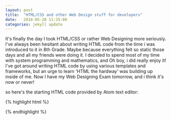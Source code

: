 ```yaml
---
layout: post
title:  "HTML/CSS and other Web Design stuff for developers"
date:   2016-05-28 11:35:00
categories: jekyll update
---
```


It's finally the day I took HTML/CSS or rather Web Designing more seriously. I've always been hesitant about writing HTML code from the time i was introduced to it in 8th Grade. Maybe because everything felt so static those days and all my friends were doing it. I decided to spend most of my time with system programming and mathematics, and Oh boy, i did really enjoy it! I've got around writing HTML code by using various templates and frameworks, but an urge to learn 'HTML the hardway' was building up inside of me. Now I have my Web Designing Exam tomorrow, and i think it's now or never!

so here's the starting HTML code provided by Atom text editor:

{% highlight html %}
<!DOCTYPE html>
<html>
  <head>
    <meta charset="utf-8">
    <title></title>
  </head>
  <body>

  </body>
</html>
{% endhighlight %}
